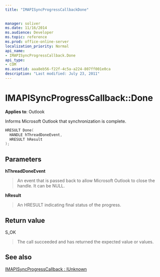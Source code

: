 ```yaml
---
title: "IMAPISyncProgressCallbackDone"
 
 
manager: soliver
ms.date: 11/16/2014
ms.audience: Developer
ms.topic: reference
ms.prod: office-online-server
localization_priority: Normal
api_name:
- IMAPISyncProgressCallback.Done
api_type:
- COM
ms.assetid: aaa8eb56-f22f-4c5a-a224-807ff001e0ca
description: "Last modified: July 23, 2011"
---
```


# IMAPISyncProgressCallback::Done

  
  
**Applies to**: Outlook 
  
 Informs Microsoft Outlook that synchronization is complete. 
  
```cpp
HRESULT Done(
  HANDLE hThreadDoneEvent, 
  HRESULT hResult
);
```

## Parameters

 **hThreadDoneEvent**
  
> An event that is passed back to allow Microsoft Outlook to close the handle. It can be NULL.
    
 **hResult**
  
> An HRESULT indicating final status of the progress.
    
## Return value

S_OK 
  
> The call succeeded and has returned the expected value or values.
    
## See also



[IMAPISyncProgressCallback : IUnknown](imapisyncprogresscallbackiunknown.md)

